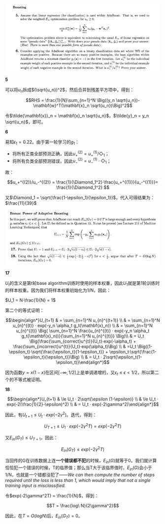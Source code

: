 ![Quiz-1](./pic/Quiz-1.png)

**5**

可以将$u_n​$拆成$(\sqrt{u_n})^2​$，然后合并到残差平方项中，得到：

$$RHS = \frac{1}{N}\sum_{n=1}^N \Big((y_n \sqrt{u_n})-\mathbf{w}^T(\mathbf{x}_n \sqrt{u_n})\Big)^2​$$ 

令$\tilde{\mathbf{x}}_n = \mathbf{x}_n \sqrt{u_n}$，$\tilde{y}_n = y_n \sqrt{u_n}$，即可。

**6**

易知$\epsilon_1 = 0.22$。由于第一轮学习的$g_1$：

* 将所有正类全部预测正确，因此$u_+^{(2)} = u_+^{(1)} / \Diamond_1$；
* 将所有负类全部预测错误，因此$u_-^{(2)} = u_-^{(1)} · \Diamond_1$；

故：

$$u_+^{(2)}/u_-^{(2)} = \frac{1}{\Diamond_1^2}·\frac{u_+^{(1)}}{u_-^{(1)}}= \frac{1}{\Diamond_1^2} $$

又$\Diamond_1 = \sqrt{\frac{1-\epsilon_1}{\epsilon_1}}$，代入可得结果为：$\frac{11}{39}$

![Quiz-2](./pic/Quiz-2.png)

**17**

$U_t$的含义是第t轮base algorithm训练时使用的样本权重，因此$U_1$就是第1轮训练时的样本权重。因为我们将样本权重初始化为1/N，因此：

$U_1 = N·\frac{1}{N} = 1$

第二个的等式证明：

$$\begin{align*}U_{t+1} & = \sum_{n=1}^N u_{n}^{(t+1)} \\ & = \sum_{n=1}^N u_{n}^{(t)} · exp(-y_n \alpha_t g_t(\mathbf{x}_n)) \\ & = \sum_{n=1}^N u_{n}^{(t)} \Big( \sum_{n=1}^N \frac{u_{n}^{(t)} · exp(-y_n \alpha_t g_t(\mathbf{x}_n))}{\sum_{n=1}^N u_{n}^{(t)}} \Big)\\ & = U_t \Big(\frac{\sum_{correct}u^{t}}{U_t}·exp(-\alpha_t)  + \frac{\sum_{incorrect}u^{t}}{U_t}·exp(\alpha_t)\Big) \\ & =U_t \Big((1-\epsilon_t)·\sqrt{\frac{\epsilon_t}{1-\epsilon_t}} + \epsilon_t·\sqrt{\frac{1-\epsilon_t}{\epsilon_t}}\Big) \\ & = U_t · 2\sqrt{\epsilon_t(1-\epsilon_t)}\end{align*}$$ 

因为函数$y = x(1-x)$在区间$[-\infty, 1/2]$上是单调递增的，又$\epsilon_t \le \epsilon < 1/2$，所以第二个的不等式被证明。

**18**

$$\begin{align*}U_{t+1} & \le U_t · 2\sqrt{\epsilon (1-\epsilon)} \\ & \le U_t · exp(-2(\frac{1}{2}-\epsilon)^2) \\ & = U_t · exp(-2\gamma^2)\end{align*}$$

因此，有$U_{t+1} \le U_t · exp(-2\gamma^2)$。迭代，得到：

$$U_{T+1} \le U_1 · exp(-2\gamma^2 T) = exp(-2\gamma^2 T)$$ 

又$E_{in}(G_T) \le U_{T+1}$，因此：

$$E_{in}(G_T) \le exp(-2\gamma^2T)$$

当回传的G在训练数据上连**一个错误都不犯**的时候，$E_{in}(G)$就等于0。我们就计算恰恰犯一个错误的时候，T的临界值；那么当T大于该临界值时，$E_{in}(G)$会小于1/N，也就是一个错都没犯了——*We can then compute the number of steps required until the loss is less than 1, which would imply that not a single training input is misclassified.*

令$exp(-2\gamma^2T) = \frac{1}{N}$，得到：

$$T = \frac{log\ N}{2\gamma^2}$$

因此，在$T = O(log N)$后，$E_{in}(G_T) = 0$。